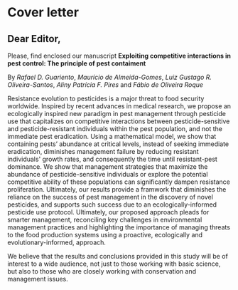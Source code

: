 # Cover letter

## Dear Editor,

Please, find enclosed our manuscript **Exploiting competitive interactions in pest control: The principle of pest contaiment**

By *Rafael D. Guariento*, *Maurício de Almeida-Gomes*, *Luiz Gustago R. Oliveira-Santos*, *Aliny Patrícia F. Pires* and *Fábio de Oliveira Roque*

Resistance evolution to pesticides is a major threat to food security worldwide. Inspired by recent advances in medical research, we propose an ecologically inspired new paradigm in pest management through pesticide use that capitalizes on competitive interactions between pesticide-sensitive and pesticide-resistant individuals within the pest population, and not the immediate pest eradication. Using a mathematical model, we show that containing pests’ abundance at critical levels, instead of seeking immediate eradication, diminishes management failure by reducing resistant individuals' growth rates, and consequently the time until resistant-pest dominance. We show that management strategies that maximize the abundance of pesticide-sensitive individuals or explore the potential competitive ability of these populations can significantly dampen resistance proliferation. Ultimately, our results provide a framwork that diminishes the reliance on the success of pest management in the discovery of novel pesticides, and supports such success due to an ecologically-informed pesticide use protocol. Ultimately, our proposed approach pleads for smarter management, reconciling key challenges in environmental management practices and highlighting the importance of managing threats to the food production systems using a proactive, ecologically and evolutionary-informed, approach.

We believe that the results and conclusions provided in this study will be of interest to a wide audience, not just to those working with basic science, but also to those who are closely working with conservation and management issues.



